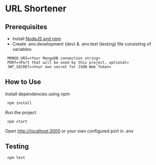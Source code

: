 # URL Shortener
## Prerequisites
- Install [NodeJS and npm](https://nodejs.org/en/download/)
- Create .env.development (dev) & .env.test (testing) file consisting of variables:
```
 MONGO_URI=<Your MongoDB connection string>
 PORT=<Port that will be used by this project, optional>
 JWT_SECRET=<Your own secret for JSON Web Token>
```
## How to Use
Install dependencies using npm
```bash
 npm install
```
Run the project
```bash
 npm start
```
Open [http://localhost:3000](http://localhost:3000) or your own configured port in .env
## Testing
```bash
 npm test
```
